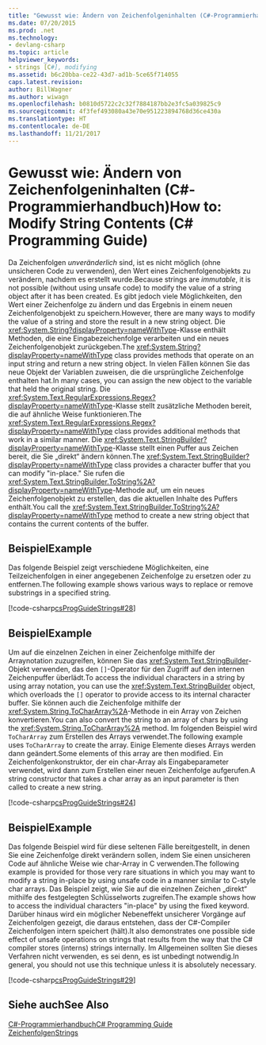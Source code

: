 ```yaml
---
title: "Gewusst wie: Ändern von Zeichenfolgeninhalten (C#-Programmierhandbuch)"
ms.date: 07/20/2015
ms.prod: .net
ms.technology:
- devlang-csharp
ms.topic: article
helpviewer_keywords:
- strings [C#], modifying
ms.assetid: b6c20bba-ce22-43d7-ad1b-5ce65f714055
caps.latest.revision: 
author: BillWagner
ms.author: wiwagn
ms.openlocfilehash: b0810d5722c2c32f7884187bb2e3fc5a039825c9
ms.sourcegitcommit: 4f3fef493080a43e70e951223894768d36ce430a
ms.translationtype: HT
ms.contentlocale: de-DE
ms.lasthandoff: 11/21/2017
---
```

# <a name="how-to-modify-string-contents-c-programming-guide"></a><span data-ttu-id="09918-102">Gewusst wie: Ändern von Zeichenfolgeninhalten (C#-Programmierhandbuch)</span><span class="sxs-lookup"><span data-stu-id="09918-102">How to: Modify String Contents (C# Programming Guide)</span></span>
<span data-ttu-id="09918-103">Da Zeichenfolgen *unveränderlich* sind, ist es nicht möglich (ohne unsicheren Code zu verwenden), den Wert eines Zeichenfolgenobjekts zu verändern, nachdem es erstellt wurde.</span><span class="sxs-lookup"><span data-stu-id="09918-103">Because strings are *immutable*, it is not possible (without using unsafe code) to modify the value of a string object after it has been created.</span></span> <span data-ttu-id="09918-104">Es gibt jedoch viele Möglichkeiten, den Wert einer Zeichenfolge zu ändern und das Ergebnis in einem neuen Zeichenfolgenobjekt zu speichern.</span><span class="sxs-lookup"><span data-stu-id="09918-104">However, there are many ways to modify the value of a string and store the result in a new string object.</span></span> <span data-ttu-id="09918-105">Die <xref:System.String?displayProperty=nameWithType>-Klasse enthält Methoden, die eine Eingabezeichenfolge verarbeiten und ein neues Zeichenfolgenobjekt zurückgeben.</span><span class="sxs-lookup"><span data-stu-id="09918-105">The <xref:System.String?displayProperty=nameWithType> class provides methods that operate on an input string and return a new string object.</span></span> <span data-ttu-id="09918-106">In vielen Fällen können Sie das neue Objekt der Variablen zuweisen, die die ursprüngliche Zeichenfolge enthalten hat.</span><span class="sxs-lookup"><span data-stu-id="09918-106">In many cases, you can assign the new object to the variable that held the original string.</span></span> <span data-ttu-id="09918-107">Die <xref:System.Text.RegularExpressions.Regex?displayProperty=nameWithType>-Klasse stellt zusätzliche Methoden bereit, die auf ähnliche Weise funktionieren.</span><span class="sxs-lookup"><span data-stu-id="09918-107">The <xref:System.Text.RegularExpressions.Regex?displayProperty=nameWithType> class provides additional methods that work in a similar manner.</span></span> <span data-ttu-id="09918-108">Die <xref:System.Text.StringBuilder?displayProperty=nameWithType>-Klasse stellt einen Puffer aus Zeichen bereit, die Sie „direkt“ ändern können.</span><span class="sxs-lookup"><span data-stu-id="09918-108">The <xref:System.Text.StringBuilder?displayProperty=nameWithType> class provides a character buffer that you can modify "in-place."</span></span> <span data-ttu-id="09918-109">Sie rufen die <xref:System.Text.StringBuilder.ToString%2A?displayProperty=nameWithType>-Methode auf, um ein neues Zeichenfolgenobjekt zu erstellen, das die aktuellen Inhalte des Puffers enthält.</span><span class="sxs-lookup"><span data-stu-id="09918-109">You call the <xref:System.Text.StringBuilder.ToString%2A?displayProperty=nameWithType> method to create a new string object that contains the current contents of the buffer.</span></span>  
  
## <a name="example"></a><span data-ttu-id="09918-110">Beispiel</span><span class="sxs-lookup"><span data-stu-id="09918-110">Example</span></span>  
 <span data-ttu-id="09918-111">Das folgende Beispiel zeigt verschiedene Möglichkeiten, eine Teilzeichenfolgen in einer angegebenen Zeichenfolge zu ersetzen oder zu entfernen.</span><span class="sxs-lookup"><span data-stu-id="09918-111">The following example shows various ways to replace or remove substrings in a specified string.</span></span>  
  
 [!code-csharp[csProgGuideStrings#28](../../../csharp/programming-guide/strings/codesnippet/CSharp/how-to-modify-string-contents_1.cs)]  
  
## <a name="example"></a><span data-ttu-id="09918-112">Beispiel</span><span class="sxs-lookup"><span data-stu-id="09918-112">Example</span></span>  
 <span data-ttu-id="09918-113">Um auf die einzelnen Zeichen in einer Zeichenfolge mithilfe der Arraynotation zuzugreifen, können Sie das <xref:System.Text.StringBuilder>-Objekt verwenden, das den `[]`-Operator für den Zugriff auf den internen Zeichenpuffer überlädt.</span><span class="sxs-lookup"><span data-stu-id="09918-113">To access the individual characters in a string by using array notation, you can use the <xref:System.Text.StringBuilder> object, which overloads the `[]` operator to provide access to its internal character buffer.</span></span> <span data-ttu-id="09918-114">Sie können auch die Zeichenfolge mithilfe der <xref:System.String.ToCharArray%2A>-Methode in ein Array von Zeichen konvertieren.</span><span class="sxs-lookup"><span data-stu-id="09918-114">You can also convert the string to an array of chars by using the <xref:System.String.ToCharArray%2A> method.</span></span> <span data-ttu-id="09918-115">Im folgenden Beispiel wird `ToCharArray` zum Erstellen des Arrays verwendet.</span><span class="sxs-lookup"><span data-stu-id="09918-115">The following example uses `ToCharArray` to create the array.</span></span> <span data-ttu-id="09918-116">Einige Elemente dieses Arrays werden dann geändert.</span><span class="sxs-lookup"><span data-stu-id="09918-116">Some elements of this array are then modified.</span></span> <span data-ttu-id="09918-117">Ein Zeichenfolgenkonstruktor, der ein char-Array als Eingabeparameter verwendet, wird dann zum Erstellen einer neuen Zeichenfolge aufgerufen.</span><span class="sxs-lookup"><span data-stu-id="09918-117">A string constructor that takes a char array as an input parameter is then called to create a new string.</span></span>  
  
 [!code-csharp[csProgGuideStrings#24](../../../csharp/programming-guide/strings/codesnippet/CSharp/how-to-modify-string-contents_2.cs)]  
  
## <a name="example"></a><span data-ttu-id="09918-118">Beispiel</span><span class="sxs-lookup"><span data-stu-id="09918-118">Example</span></span>  
 <span data-ttu-id="09918-119">Das folgende Beispiel wird für diese seltenen Fälle bereitgestellt, in denen Sie eine Zeichenfolge direkt verändern sollen, indem Sie einen unsicheren Code auf ähnliche Weise wie char-Array in C verwenden.</span><span class="sxs-lookup"><span data-stu-id="09918-119">The following example is provided for those very rare situations in which you may want to modify a string in-place by using unsafe code in a manner similar to C-style char arrays.</span></span> <span data-ttu-id="09918-120">Das Beispiel zeigt, wie Sie auf die einzelnen Zeichen „direkt“ mithilfe des festgelegten Schlüsselworts zugreifen.</span><span class="sxs-lookup"><span data-stu-id="09918-120">The example shows how to access the individual characters "in-place" by using the fixed keyword.</span></span> <span data-ttu-id="09918-121">Darüber hinaus wird ein möglicher Nebeneffekt unsicherer Vorgänge auf Zeichenfolgen gezeigt, die daraus entstehen, dass der C#-Compiler Zeichenfolgen intern speichert (hält).</span><span class="sxs-lookup"><span data-stu-id="09918-121">It also demonstrates one possible side effect of unsafe operations on strings that results from the way that the C# compiler stores (interns) strings internally.</span></span> <span data-ttu-id="09918-122">Im Allgemeinen sollten Sie dieses Verfahren nicht verwenden, es sei denn, es ist unbedingt notwendig.</span><span class="sxs-lookup"><span data-stu-id="09918-122">In general, you should not use this technique unless it is absolutely necessary.</span></span>  
  
 [!code-csharp[csProgGuideStrings#29](../../../csharp/programming-guide/strings/codesnippet/CSharp/how-to-modify-string-contents_3.cs)]  
  
## <a name="see-also"></a><span data-ttu-id="09918-123">Siehe auch</span><span class="sxs-lookup"><span data-stu-id="09918-123">See Also</span></span>  
 [<span data-ttu-id="09918-124">C#-Programmierhandbuch</span><span class="sxs-lookup"><span data-stu-id="09918-124">C# Programming Guide</span></span>](../../../csharp/programming-guide/index.md)  
 [<span data-ttu-id="09918-125">Zeichenfolgen</span><span class="sxs-lookup"><span data-stu-id="09918-125">Strings</span></span>](../../../csharp/programming-guide/strings/index.md)
